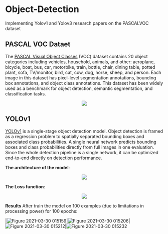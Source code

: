 # Object-Detection
Implementing Yolov1 and Yolov3 research papers on the PASCALVOC dataset

## PASCAL VOC Dataet

The [PASCAL Visual Object Classes](https://www.kaggle.com/dataset/734b7bcb7ef13a045cbdd007a3c19874c2586ed0b02b4afc86126e89d00af8d2) (VOC)  dataset contains 20 object categories including vehicles, household, animals, and other: aeroplane, bicycle, boat, bus, car, motorbike, train, bottle, chair, dining table, potted plant, sofa, TV/monitor, bird, cat, cow, dog, horse, sheep, and person. Each image in this dataset has pixel-level segmentation annotations, bounding box annotations, and object class annotations. This dataset has been widely used as a benchmark for object detection, semantic segmentation, and classification tasks.

<p align="center">
  <img src="https://user-images.githubusercontent.com/57441828/112892764-0c62bd80-90da-11eb-92a7-44d8e03b41bc.PNG" />
</p>


## YOLOv1 

[YOLOv1](https://arxiv.org/abs/1506.02640v5) is a single-stage object detection model. Object detection is framed as a regression problem to spatially separated bounding boxes and associated class probabilities. A single neural network predicts bounding boxes and class probabilities directly from full images in one evaluation. Since the whole detection pipeline is a single network, it can be optimized end-to-end directly on detection performance.

<b>The architecture of the model</b>:
<p align="center">
  <img src="https://user-images.githubusercontent.com/57441828/112893809-70d24c80-90db-11eb-98ec-544a240ed95d.PNG" />
</p>
<b>The Loss function</b>:
<p align="center">
  <img src="https://user-images.githubusercontent.com/57441828/112893890-86e00d00-90db-11eb-84c0-e2867fddaaeb.PNG" />
</p>
<b>Results</b>
After train the model on 100 examples (due to limitations in processing power) for 100 epochs:


|![Figure 2021-03-30 015159](https://user-images.githubusercontent.com/57441828/112914252-ce769100-90fb-11eb-8cb6-502ff3718065.png)|![Figure 2021-03-30 015206](https://user-images.githubusercontent.com/57441828/112914291-e64e1500-90fb-11eb-8fdc-2a9172cb35bc.png)|![Figure 2021-03-30 015212](https://user-images.githubusercontent.com/57441828/112914306-f960e500-90fb-11eb-90c1-c55bcf8f1dfa.png)|![Figure 2021-03-30 015232](https://user-images.githubusercontent.com/57441828/112914323-0382e380-90fc-11eb-9584-6f4e8788c5ae.png)



